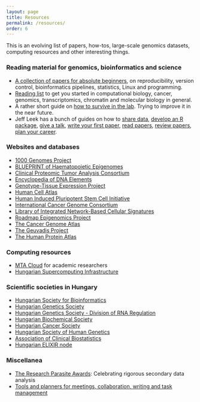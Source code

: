 ```yaml
---
layout: page
title: Resources
permalink: /resources/
order: 6
---
```


This is an evolving list of papers, how-tos, large-scale genomics datasets,
computing resources and other interesting things.

<h3>Reading material for genomics, bioinformatics and science</h3>

- [A collection of papers for absolute
  beginners](https://github.com/esebesty/bioinf_starter_pack), on
  reproducibility, version control, bioinformatics pipelines, statistics, Linux
  and programming.
- [Reading list](https://github.com/esebesty/reading_list) to get you started in
  computational biology, cancer, genomics, transcriptomics, chromatin and
  molecular biology in general.
- A rather short guide on [how to survive in the
  lab](https://github.com/esebesty/lab_guide). Trying to improve it in the near
  future.
- Jeff Leek has a bunch of guides on how to [share
  data](https://github.com/jtleek/datasharing), [develop an R
  package](https://github.com/jtleek/rpackages), [give a
  talk](https://github.com/jtleek/talkguide), [write your first
  paper](https://github.com/jtleek/firstpaper), [read
  papers](https://github.com/jtleek/readingpapers), [review
  papers](https://github.com/jtleek/reviews), [plan your
  career](https://github.com/jtleek/careerplanning).

<h3>Websites and databases</h3>

- [1000 Genomes Project](http://www.internationalgenome.org/)
- [BLUEPRINT of Haematopoietic Epigenomes](http://www.blueprint-epigenome.eu/)
- [Clinical Proteomic Tumor Analysis Consortium](https://cptac-data-portal.georgetown.edu/cptacPublic/)
- [Encyclopedia of DNA Elements](https://www.encodeproject.org/)
- [Genotype-Tissue Expression Project](https://gtexportal.org/home/)
- [Human Cell Atlas](https://www.humancellatlas.org/)
- [Human Induced Pluripotent Stem Cell Initiative](http://www.hipsci.org/)
- [International Cancer Genome Consortium](https://icgc.org/)
- [Library of Integrated Network-Based Cellular Signatures](http://www.lincsproject.org/)
- [Roadmap Epigenomics Project](http://www.roadmapepigenomics.org/)
- [The Cancer Genome Atlas](https://cancergenome.nih.gov/)
- [The Geuvadis Project](http://www.geuvadis.org/)
- [The Human Protein Atlas](https://www.proteinatlas.org/)

<h3>Computing resources</h3>

- [MTA Cloud](https://cloud.mta.hu/) for academic researchers
- [Hungarian Supercomputing Infrastructure](http://hpc.niif.hu/index_en.php)

<h3>Scientific societies in Hungary</h3>

- [Hungarian Society for Bioinformatics](http://mabit.ttk.mta.hu/doc/en/home)
- [Hungarian Genetics Society](http://www.magenegy.hu/hu/)
- [Hungarian Genetics Society - Division of RNA Regulation](http://magerns.shopngo.hu/)
- [Hungarian Biochemical Society](http://www.mbkegy.hu/apps/mbkegy/pages/index.php)
- [Hungarian Cancer Society](http://oncology.hu/index.php#)
- [Hungarian Society of Human Genetics](http://www.mhgt.hu/home.html)
- [Association of Clinical Biostatistics](http://www.biostat.hu/)
- [Hungarian ELIXIR node](http://www.elixir-hungary.org/)

<h3>Miscellanea</h3>

- [The Research Parasite Awards](http://researchparasite.com/): Celebrating
  rigorous secondary data analysis
- [Tools and planners for meetings, collaboration, writing and task
  management](http://www.ithinkwell.com.au/resources)
